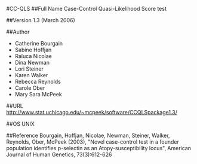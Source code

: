 #CC-QLS
##Full Name
Case-Control Quasi-Likelihood Score test

##Version
1.3 (March 2006)

##Author
* Catherine Bourgain
* Sabine Hoffjan
* Raluca Nicolae
* Dina Newman
* Lori Steiner
* Karen Walker
* Rebecca Reynolds
* Carole Ober
* Mary Sara McPeek

##URL
http://www.stat.uchicago.edu/~mcpeek/software/CCQLSpackage1.3/

##OS
UNIX

##Reference
Bourgain, Hoffjan, Nicolae, Newman, Steiner, Walker, Reynolds, Ober, McPeek (2003), "Novel case-control test in a founder population identifies p-selectin as an Atopy-susceptibility locus", American Journal of Human Genetics, 73(3):612-626

